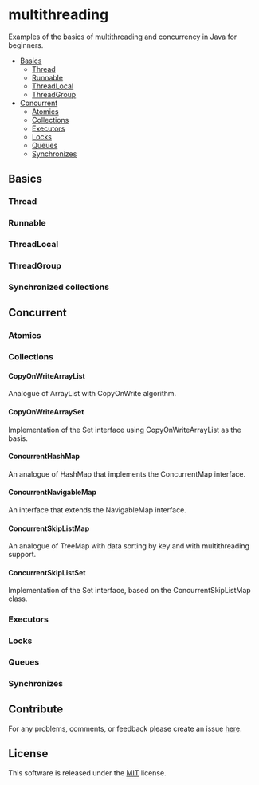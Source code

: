 # multithreading
Examples of the basics of multithreading and concurrency in Java for beginners.

- [Basics]()
    - [Thread]()
    - [Runnable]()
    - [ThreadLocal]()
    - [ThreadGroup]()
- [Concurrent]()
    - [Atomics]()
    - [Collections]()
    - [Executors]()
    - [Locks]()
    - [Queues]()
    - [Synchronizes]()

## Basics
### Thread
### Runnable
### ThreadLocal
### ThreadGroup
### Synchronized collections

## Concurrent
### Atomics

### Collections
#### CopyOnWriteArrayList
Analogue of ArrayList with CopyOnWrite algorithm.

#### CopyOnWriteArraySet
Implementation of the Set interface using CopyOnWriteArrayList as the basis.

#### ConcurrentHashMap
An analogue of HashMap that implements the ConcurrentMap interface.

#### ConcurrentNavigableMap
An interface that extends the NavigableMap interface.

#### ConcurrentSkipListMap
An analogue of TreeMap with data sorting by key and with multithreading support.

#### ConcurrentSkipListSet
Implementation of the Set interface, based on the ConcurrentSkipListMap class.

### Executors
### Locks
### Queues
### Synchronizes

## Contribute
For any problems, comments, or feedback please create an issue [here](https://github.com/egnaf/multithreading/issues).

## License
This software is released under the [MIT](http://mitlicense.org) license.
